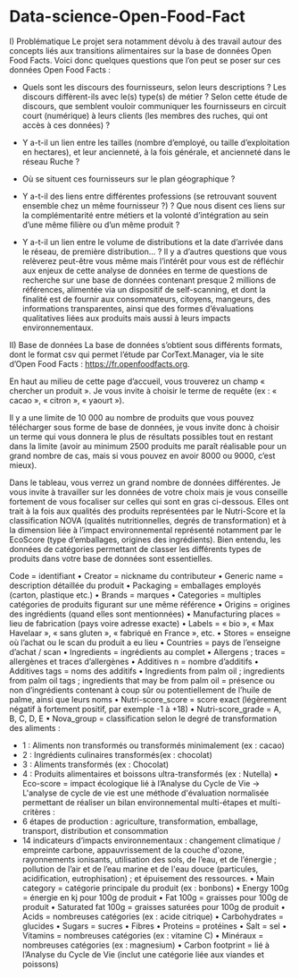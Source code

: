 # Data-science-Open-Food-Fact

I) Problématique
Le projet sera notamment dévolu à des travail autour des concepts liés aux transitions alimentaires sur la base de données Open Food Facts.
Voici donc quelques questions que l’on peut se poser sur ces données Open Food Facts :
- Quels sont les discours des fournisseurs, selon leurs descriptions ? Les discours diffèrent-ils avec
le(s) type(s) de métier ? Selon cette étude de discours, que semblent vouloir communiquer les
fournisseurs en circuit court (numérique) à leurs clients (les membres des ruches, qui ont accès à ces
données) ?

- Y a-t-il un lien entre les tailles (nombre d’employé, ou taille d’exploitation en hectares), et leur
ancienneté, à la fois générale, et ancienneté dans le réseau Ruche ?
- Où se situent ces fournisseurs sur le plan géographique ?
- Y a-t-il des liens entre différentes professions (se retrouvant souvent ensemble chez un même
fournisseur ?) ? Que nous disent ces liens sur la complémentarité entre métiers et la volonté
d’intégration au sein d’une même filière ou d’un même produit ?
- Y a-t-il un lien entre le volume de distributions et la date d’arrivée dans le réseau, de première
distribution... ?
Il y a d’autres questions que vous relèverez peut-être vous même mais l’intérêt pour vous est de réfléchir aux enjeux de cette analyse de données en terme de questions de recherche sur une base de données contenant presque 2 millions de références, alimentée via un dispositif de self-scanning, et dont la finalité est de fournir aux consommateurs, citoyens, mangeurs, des informations transparentes, ainsi que des formes d’évaluations qualitatives liées aux produits mais aussi à leurs impacts environnementaux.

II) Base de données
La base de données s’obtient sous différents formats, dont le format csv qui permet l’étude par CorText.Manager, via le site d’Open Food Facts : https://fr.openfoodfacts.org.

En haut au milieu de cette page d’accueil, vous trouverez un champ « chercher un produit ». Je vous
invite à choisir le terme de requête (ex : « cacao », « citron », « yaourt »). 

Il y a une limite de 10 000
au nombre de produits que vous pouvez télécharger sous forme de base de données, je vous invite donc à choisir un terme qui vous donnera le plus de résultats possibles tout en restant dans la limite
(avoir au minimum 2500 produits me paraît réalisable pour un grand nombre de cas, mais si vous pouvez en avoir 8000 ou 9000, c’est mieux).

Dans le tableau, vous verrez un grand nombre de données différentes. Je vous invite à travailler sur les données de votre choix mais je vous conseille fortement de vous focaliser sur celles qui sont en
gras ci-dessous. Elles ont trait à la fois aux qualités des produits représentées par le Nutri-Score et la classification NOVA (qualités nutritionnelles, degrés de transformation) et à la dimension liée à
l’impact environnemental représenté notamment par le EcoScore (type d’emballages, origines des ingrédients). Bien entendu, les données de catégories permettant de classer les différents types de
produits dans votre base de données sont essentielles. 

Code = identifiant
• Creator = nickname du contributeur
• Generic name = description détaillée du produit
• Packaging = emballages employés (carton, plastique etc.)
• Brands = marques
• Categories = multiples catégories de produits figurant sur une même référence
• Origins = origines des ingrédients (quand elles sont mentionnées)
• Manufacturing places = lieu de fabrication (pays voire adresse exacte)
• Labels = « bio », « Max Havelaar », « sans gluten », « fabriqué en France », etc.
• Stores = enseigne où l’achat ou le scan du produit a eu lieu
• Countries = pays de l’enseigne d’achat / scan
• Ingredients = ingrédients au complet
• Allergens ; traces = allergènes et traces d’allergènes
• Additives n = nombre d’additifs
• Additives tags = noms des additifs
• Ingredients from palm oil ; ingredients from palm oil tags ; ingredients that may be from
palm oil = présence ou non d’ingrédients contenant à coup sûr ou potentiellement de l’huile
de palme, ainsi que leurs noms
• Nutri-score_score = score exact (légèrement négatif à fortement positif, par exemple -1 à
+18)
• Nutri-score_grade = A, B, C, D, E
• Nova_group = classification selon le degré de transformation des aliments :

- 1 : Aliments non transformés ou transformés minimalement (ex : cacao)
- 2 : Ingrédients culinaires transformés(ex : chocolat)
- 3 : Aliments transformés (ex : Chocolat)
- 4 : Produits alimentaires et boissons ultra-transformés (ex : Nutella)
• Eco-score = impact écologique lié à l’Analyse du Cycle de Vie
→ L'analyse de cycle de vie est une méthode d'évaluation normalisée permettant de réaliser
un bilan environnemental multi-étapes et multi-critères :
- 6 étapes de production : agriculture, transformation, emballage, transport, distribution et
consommation
- 14 indicateurs d’impacts environnementaux : changement climatique / empreinte carbone,
appauvrissement de la couche d'ozone, rayonnements ionisants, utilisation des sols, de l’eau,
et de l’énergie ; pollution de l’air et de l’eau marine et de l'eau douce (particules,
acidification, eutrophisation) ; et épuisement des ressources.
• Main category = catégorie principale du produit (ex : bonbons)
• Energy 100g = énergie en kj pour 100g de produit
• Fat 100g = graisses pour 100g de produit
• Saturated fat 100g = graisses saturées pour 100g de produit
• Acids = nombreuses catégories (ex : acide citrique)
• Carbohydrates = glucides
• Sugars = sucres
• Fibres
• Proteins = protéines
• Salt = sel
• Vitamins = nombreuses catégories (ex : vitamine C)
• Minéraux = nombreuses catégories (ex : magnesium)
• Carbon footprint = lié à l’Analyse du Cycle de Vie (inclut une catégorie liée aux viandes et
poissons)
